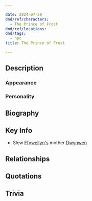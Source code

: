 ```yaml
---

date: 2024-07-28
dnd/ref/characters:
  - The Prince of Frost
dnd/ref/locations:
dnd/tags:
  - npc
title: The Prince of Frost

---
```


## Description

### Appearance

### Personality

## Biography

## Key Info

- Slew [Ffywellyn's](/dnd/npcs/ffywellyn) mother [Dwynwen](/dnd/npcs/Dwynwen)

## Relationships

## Quotations

## Trivia
